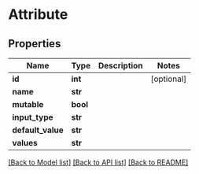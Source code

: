 # Attribute

## Properties
Name | Type | Description | Notes
------------ | ------------- | ------------- | -------------
**id** | **int** |  | [optional]
**name** | **str** |  |
**mutable** | **bool** |  |
**input_type** | **str** |  |
**default_value** | **str** |  |
**values** | **str** |  |

[[Back to Model list]](../README.md#documentation-for-models) [[Back to API list]](../README.md#documentation-for-api-endpoints) [[Back to README]](../README.md)
